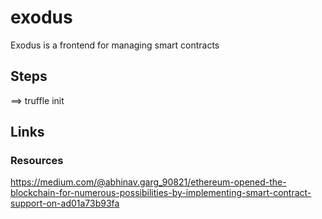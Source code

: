 # exodus
Exodus is a frontend for managing smart contracts

## Steps

==> truffle init

## Links

### Resources
https://medium.com/@abhinav.garg_90821/ethereum-opened-the-blockchain-for-numerous-possibilities-by-implementing-smart-contract-support-on-ad01a73b93fa
